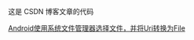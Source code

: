 这是 CSDN 博客文章的代码

[Android使用系统文件管理器选择文件，并将Uri转换为File](https://blog.csdn.net/weixin_40255793/article/details/79496076#commentsedit "https://blog.csdn.net/weixin_40255793/article/details/79496076#commentsedit")
